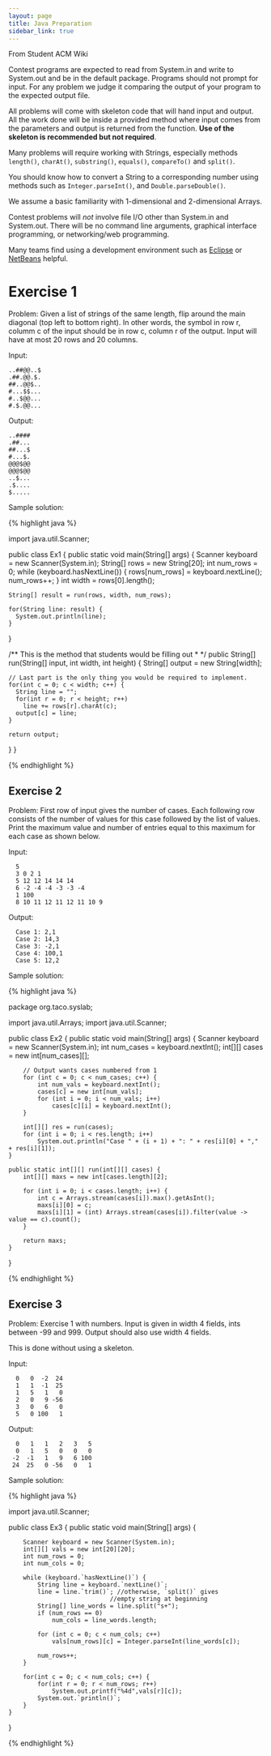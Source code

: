 ```yaml
---
layout: page
title: Java Preparation
sidebar_link: true
---
```


From Student ACM Wiki

Contest programs are expected to read from System.in and write to System.out and be in the default package. Programs should not prompt for input. For any problem we judge it comparing the output of your program to the expected output file.

All problems will come with skeleton code that will hand input and output. All the work done will be inside a provided method where input comes from the parameters and output is returned from the function. **Use of the skeleton is recommended but not required**.

Many problems will require working with Strings, especially methods `length()`, `charAt()`, `substring()`, `equals()`, `compareTo()` and `split()`.

You should know how to convert a String to a corresponding number using methods such as `Integer.parseInt()`, and `Double.parseDouble()`.

We assume a basic familiarity with 1-dimensional and 2-dimensional Arrays.

Contest problems will *not* involve file I/O other than System.in and System.out. There will be no command line arguments, graphical interface programming, or networking/web programming.

Many teams find using a development environment such as [Eclipse](http://www.eclipse.org/) or [NetBeans](https://netbeans.org/) helpful.

# Exercise 1

Problem: Given a list of strings of the same length, flip around the main diagonal (top left to bottom right). In other words, the symbol in row r, columm c of the input should be in row c, column r of the output. Input will have at most 20 rows and 20 columns.

Input:

```Plain
..##@@..$
.##.@@.$.
##..@@$..
#...$$...
#..$@@...
#.$.@@...
```

Output:

```Plain
..####
.##...
##...$
#...$.
@@@$@@
@@@$@@
..$...
.$....
$.....
```

Sample solution:

{% highlight java %}

import java.util.Scanner;

public class Ex1
{
  public static void main(String[] args)
  {
    Scanner keyboard = new Scanner(System.in);
    String[] rows = new String[20];
    int num_rows = 0;
    while (keyboard.hasNextLine()) {
        rows[num_rows] = keyboard.nextLine();
        num_rows++;
    }
    int width = rows[0].length();

    String[] result = run(rows, width, num_rows);

    for(String line: result) {
      System.out.println(line);
    }
  }

  /** This is the method that students would be filling out
   *
   */
  public String[] run(String[] input, int width, int height) {
    String[] output = new String[width];

    // Last part is the only thing you would be required to implement.
    for(int c = 0; c < width; c++) {
      String line = "";
      for(int r = 0; r < height; r++)
        line += rows[r].charAt(c);
      output[c] = line;
    }

    return output;
  }
}

{% endhighlight %}

## Exercise 2

Problem: First row of input gives the number of cases. Each following row consists of the number of values for this case followed by the list of values. Print the maximum value and number of entries equal to this maximum for each case as shown below.

Input:

```Plain
  5
  3 0 2 1
  5 12 12 14 14 14
  6 -2 -4 -4 -3 -3 -4
  1 100
  8 10 11 12 11 12 11 10 9
```

Output:

```Plain
  Case 1: 2,1
  Case 2: 14,3
  Case 3: -2,1
  Case 4: 100,1
  Case 5: 12,2
```

Sample solution:

{% highlight java %}

package org.taco.syslab;

import java.util.Arrays;
import java.util.Scanner;

public class Ex2 {
    public static void main(String[] args) {
        Scanner keyboard = new Scanner(System.in);
        int num_cases = keyboard.nextInt();
        int[][] cases = new int[num_cases][];

        // Output wants cases numbered from 1
        for (int c = 0; c < num_cases; c++) {
            int num_vals = keyboard.nextInt();
            cases[c] = new int[num_vals];
            for (int i = 0; i < num_vals; i++)
                cases[c][i] = keyboard.nextInt();
        }

        int[][] res = run(cases);
        for (int i = 0; i < res.length; i++)
            System.out.println("Case " + (i + 1) + ": " + res[i][0] + "," + res[i][1]);
    }

    public static int[][] run(int[][] cases) {
        int[][] maxs = new int[cases.length][2];

        for (int i = 0; i < cases.length; i++) {
            int c = Arrays.stream(cases[i]).max().getAsInt();
            maxs[i][0] = c;
            maxs[i][1] = (int) Arrays.stream(cases[i]).filter(value -> value == c).count();
        }

        return maxs;
    }
}

{% endhighlight %}

## Exercise 3

Problem: Exercise 1 with numbers. Input is given in width 4 fields, ints between -99 and 999. Output should also use width 4 fields.

This is done without using a skeleton.

Input:

```Plain
  0   0  -2  24
  1   1  -1  25
  1   5   1   0
  2   0   9 -56
  3   0   6   0
  5   0 100   1
```

Output:

```Plain
  0   1   1   2   3   5
  0   1   5   0   0   0
 -2  -1   1   9   6 100
 24  25   0 -56   0   1
 ```

Sample solution:

{% highlight java %}

import java.util.Scanner;

public class Ex3 {
    public static void main(String[] args) {

        Scanner keyboard = new Scanner(System.in);
        int[][] vals = new int[20][20];
        int num_rows = 0;
        int num_cols = 0;

        while (keyboard.`hasNextLine()`) {
            String line = keyboard.`nextLine()`;
            line = line.`trim()`; //otherwise, `split()` gives
                                //empty string at beginning
            String[] line_words = line.split("s+");
            if (num_rows == 0)
                num_cols = line_words.length;

            for (int c = 0; c < num_cols; c++)
                vals[num_rows][c] = Integer.parseInt(line_words[c]);

            num_rows++;
        }

        for(int c = 0; c < num_cols; c++) {
            for(int r = 0; r < num_rows; r++)
                System.out.printf("%4d",vals[r][c]);
            System.out.`println()`;
        }
    }
}

{% endhighlight %}
